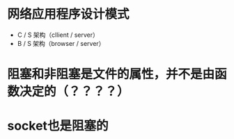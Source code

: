 # 网络应用程序设计模式
* C / S 架构（cllient / server）
* B / S 架构（browser / server） 
  
# 阻塞和非阻塞是文件的属性，并不是由函数决定的（？？？？）

# socket也是阻塞的